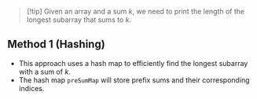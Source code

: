> [!tip] Given an array and a sum $k$, we need to print the length of the longest subarray that sums to $k$.
## Method 1 (Hashing)
- This approach uses a hash map to efficiently find the longest subarray with a sum of $k$.
- The hash map `preSumMap` will store prefix sums and their corresponding indices.
```cpp

```